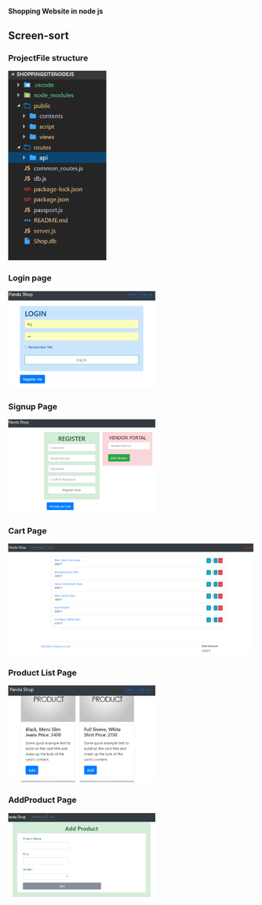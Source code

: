#### Shopping Website in node js

<!-- # shopping Website Using Vue js (front-End), Sequelize(Orm), Sqlite3 (Database)

# Tables - 

Vendors, Products, Cart

Products should have vendorId foreignKey

1. Add Product Page

                We should be able to add products
                with the following values - 
                
                a) Product Name
                b) Product Vendor (select)
                c) Product Price

2. Product Listing Page

                Products should show up in form of cards
                with details and an 'add' button

                When we click on 'add', it should be added
                to cart (or, qty++)

                Note: We should be able to filter by vendor

3. Cart Page
                
                A table of all products on cart

                Product                Quantity              Rate       Amount
                mobile                  - 1 +                8000        8000
                laptop                  - 1 +                20000       20000
                xbox                    - 2 +                30000       60000
                                                             TOTAL       88000


NOTES:
'''

Vue Js for Front-end and Axios for Http Calls 
Used Localhost: 8080(port)

'''
Run: Node server.js to run the app -->

##  Screen-sort


### ProjectFile structure
<img src="./screenshots/project_structure.png" width="200px">

### Login page
<img src="./screenshots/loginpage.png" width="300px">

### Signup Page
<img src="./screenshots/signup_vendor.png" width="300px">


### Cart Page
<img src="./screenshots/cart_page.png" width="500px">

### Product List Page
<img src="./screenshots/productlist.png" width="300px">

### AddProduct Page
<img src="./screenshots/addproduct.png" width="300px">



 


